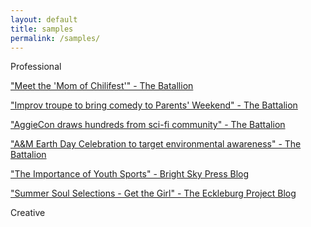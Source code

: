 ```yaml
---
layout: default
title: samples
permalink: /samples/
---
```


Professional

["Meet the &#39;Mom of Chilifest&#39;" - The Batallion](http://www.thebatt.com/life-arts/meet-the-mom-of-chilifest/article_8455f37a-02be-11e6-933f-5bb689d3f56e.html)

["Improv troupe to bring comedy to Parents&#39; Weekend" - The Battalion](http://www.thebatt.com/life-arts/improv-troupe-to-bring-comedy-to-parents-weekend/article_8366e30e-fd44-11e5-be89-cffa8b1910f2.html)

["AggieCon draws hundreds from sci-fi community" - The Battalion](http://www.thebatt.com/life-arts/aggiecon-draws-hundreds-from-sci-fi-community/article_af08318e-fa15-11e5-bded-9394d7ec3bd2.html)

["A&amp;M Earth Day Celebration to target environmental awareness" - The Battalion](http://www.thebatt.com/life-arts/a-m-earth-day-celebration-to-target-environmental-awareness/article_4ddeb7ca-0811-11e6-827c-6f116920d290.html)

["The Importance of Youth Sports" - Bright Sky Press Blog](http://brightskypress.com/the-importance-of-youth-sports/)

["Summer Soul Selections - Get the Girl" - The Eckleburg Project Blog](https://theeckleblog.com/2016/05/25/summer-soul-selections-get-the-girl/)

Creative

